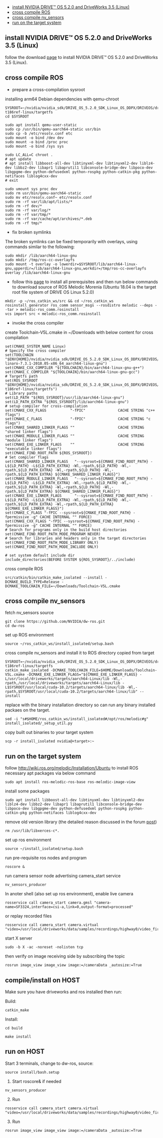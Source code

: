 * [install NVIDIA DRIVE™ OS 5.2.0 and DriveWorks 3.5 (Linux)](https://github.com/nvidia/dw-ros#install-nvidia-drive-os-520-and-driveworks-35-linux)
* [cross compile ROS](https://github.com/nvidia/dw-ros#cross-compile-ros)
* [cross compile nv_sensors](https://github.com/nvidia/dw-ros#cross-compile-nv_sensors)
* [run on the target system](https://github.com/nvidia/dw-ros#run-on-the-target-system)


## install NVIDIA DRIVE™ OS 5.2.0 and DriveWorks 3.5 (Linux)
follow the download [page](https://developer.nvidia.com/drive/downloads) to install NVIDIA DRIVE™ OS 5.2.0 and DriveWorks 3.5 (Linux). 

## cross compile ROS 
* prepare a cross-compilation sysroot

installing arm64 Debian dependencies with qemu-chroot

```
SYSROOT=~/nvidia/nvidia_sdk/DRIVE_OS_5.2.0_SDK_Linux_OS_DDPX/DRIVEOS/drive-t186ref-linux/targetfs
cd $SYSROOT

sudo apt install qemu-user-static
sudo cp /usr/bin/qemu-aarch64-static usr/bin
sudo cp -b /etc/resolv.conf etc
sudo mount -o bind /dev dev
sudo mount -o bind /proc proc
sudo mount -o bind /sys sys

sudo LC_ALL=C chroot .
# apt update
# apt install libboost-all-dev libtinyxml-dev libtinyxml2-dev liblz4-dev libbz2-dev libapr1 libaprutil1 libconsole-bridge-dev libpoco-dev libgpgme-dev python-defusedxml python-rospkg python-catkin-pkg python-netifaces liblog4cxx-dev
# exit

sudo umount sys proc dev 
sudo rm usr/bin/qemu-aarch64-static
sudo mv etc/resolv.conf~ etc/resolv.conf
sudo rm -rf var/lib/apt/lists/*
sudo rm -rf dev/*
sudo rm -rf var/log/*
sudo rm -rf var/tmp/*
sudo rm -rf var/cache/apt/archives/*.deb
sudo rm -rf tmp/*
```

* fix broken symlinks

The broken symlinks can be fixed temporarily with overlays, using commands similar to the following:
```
sudo mkdir /lib/aarch64-linux-gnu
sudo mkdir /tmp/ros-cc-overlayfs
sudo mount -t overlay -o lowerdir=$SYSROOT/lib/aarch64-linux-gnu,upperdir=/lib/aarch64-linux-gnu,workdir=/tmp/ros-cc-overlayfs overlay /lib/aarch64-linux-gnu
```

* follow this [page](http://wiki.ros.org/melodic/Installation/Source) to install all prerequisites and then run below commands to download source of ROS Melodic Morenia (Ubuntu 18.04 is the target root file system of DRIVE OS Linux 5.2.0)

```
mkdir -p ~/ros_catkin_ws/src && cd ~/ros_catkin_ws
rosinstall_generator ros_comm sensor_msgs --rosdistro melodic --deps --tar > melodic-ros_comm.rosinstall 
vcs import src < melodic-ros_comm.rosinstall
```

* invoke the cross compiler

create Toolchain-V5L.cmake in ~/Downloads with below content for cross compilation

```
set(CMAKE_SYSTEM_NAME Linux) 
# Specify the cross compiler 
set(TOOLCHAIN "$ENV{HOME}/nvidia/nvidia_sdk/DRIVE_OS_5.2.0_SDK_Linux_OS_DDPX/DRIVEOS/toolchains/gcc-linaro-7.3.1-2018.05-x86_64_aarch64-linux-gnu") 
set(CMAKE_CXX_COMPILER "${TOOLCHAIN}/bin/aarch64-linux-gnu-g++") 
set(CMAKE_C_COMPILER "${TOOLCHAIN}/bin/aarch64-linux-gnu-gcc") 
# Targetfs path 
set(ROS_SYSROOT "$ENV{HOME}/nvidia/nvidia_sdk/DRIVE_OS_5.2.0_SDK_Linux_OS_DDPX/DRIVEOS/drive-t186ref-linux/targetfs") 
# Library paths 
set(LD_PATH "${ROS_SYSROOT}/usr/lib/aarch64-linux-gnu") 
set(LD_PATH_EXTRA "${ROS_SYSROOT}/lib/aarch64-linux-gnu") 
# setup compiler for cross-compilation 
set(CMAKE_CXX_FLAGS           "-fPIC"               CACHE STRING "c++ flags") 
set(CMAKE_C_FLAGS             "-fPIC"               CACHE STRING "c flags") 
set(CMAKE_SHARED_LINKER_FLAGS ""                    CACHE STRING "shared linker flags") 
set(CMAKE_MODULE_LINKER_FLAGS ""                    CACHE STRING "module linker flags") 
set(CMAKE_EXE_LINKER_FLAGS    ""                    CACHE STRING "executable linker flags") 
set(CMAKE_FIND_ROOT_PATH ${ROS_SYSROOT}) 
# Set compiler flags 
set(CMAKE_SHARED_LINKER_FLAGS   "--sysroot=${CMAKE_FIND_ROOT_PATH} -L${LD_PATH} -L${LD_PATH_EXTRA} -Wl,-rpath,${LD_PATH} -Wl,-rpath,${LD_PATH_EXTRA} -Wl,-rpath,${LD_PATH} -Wl,-rpath,${LD_PATH_EXTRA} ${CMAKE_SHARED_LINKER_FLAGS}") 
set(CMAKE_MODULE_LINKER_FLAGS   "--sysroot=${CMAKE_FIND_ROOT_PATH} -L${LD_PATH} -L${LD_PATH_EXTRA} -Wl,-rpath,${LD_PATH} -Wl,-rpath,${LD_PATH_EXTRA} -Wl,-rpath,${LD_PATH} -Wl,-rpath,${LD_PATH_EXTRA} ${CMAKE_SHARED_LINKER_FLAGS}") 
set(CMAKE_EXE_LINKER_FLAGS      "--sysroot=${CMAKE_FIND_ROOT_PATH} -L${LD_PATH} -L${LD_PATH_EXTRA} -Wl,-rpath,${LD_PATH} -Wl,-rpath,${LD_PATH_EXTRA} -Wl,-rpath,${LD_PATH_EXTRA} ${CMAKE_EXE_LINKER_FLAGS}") 
set(CMAKE_C_FLAGS "-fPIC --sysroot=${CMAKE_FIND_ROOT_PATH} -fpermissive -g" CACHE INTERNAL "" FORCE) 
set(CMAKE_CXX_FLAGS "-fPIC --sysroot=${CMAKE_FIND_ROOT_PATH} -fpermissive -g" CACHE INTERNAL "" FORCE) 
# Search for programs only in the build host directories 
set(CMAKE_FIND_ROOT_PATH_MODE_PROGRAM NEVER) 
# Search for libraries and headers only in the target directories 
set(CMAKE_FIND_ROOT_PATH_MODE_LIBRARY ONLY) 
set(CMAKE_FIND_ROOT_PATH_MODE_INCLUDE ONLY) 

# set system default include dir
include_directories(BEFORE SYSTEM ${ROS_SYSROOT}/../include)
```
cross compile ROS

```
src/catkin/bin/catkin_make_isolated --install -DCMAKE_BUILD_TYPE=Release -DCMAKE_TOOLCHAIN_FILE=~/Downloads/Toolchain-V5L.cmake 

```
## cross compile nv_sensors
fetch nv_sensors source
```
git clone https://github.com/NVIDIA/dw-ros.git
cd dw-ros
```
set up ROS environment
```
source ~/ros_catkin_ws/install_isolated/setup.bash
```
cross compile nv_sensors and install it to ROS directory copied from target
```
SYSROOT=~/nvidia/nvidia_sdk/DRIVE_OS_5.2.0_SDK_Linux_OS_DDPX/DRIVEOS/drive-t186ref-linux/targetfs
catkin_make_isolated -DCMAKE_TOOLCHAIN_FILE=$HOME/Downloads/Toolchain-V5L.cmake -DCMAKE_EXE_LINKER_FLAGS="${CMAKE_EXE_LINKER_FLAGS} -L/usr/local/driveworks/targets/aarch64-Linux/lib -Wl,-rpath,/usr/local/driveworks/targets/aarch64-Linux/lib -L$SYSROOT/usr/local/cuda-10.2/targets/aarch64-linux/lib -Wl,-rpath,$SYSROOT/usr/local/cuda-10.2/targets/aarch64-linux/lib" --install
```
replace with the binary installation directory so can run any binary installed packaes on the target. 
```
sed -i "s#$HOME/ros_catkin_ws/install_isolated#/opt/ros/melodic#g" install_isolated/_setup_util.py
```
copy built out binaries to your target system
```
scp -r install_isolated nvidia@<target>:~
```
## run on the target system
follow http://wiki.ros.org/melodic/Installation/Ubuntu to install ROS necessary apt packages via below command
```
sudo apt install ros-melodic-ros-base ros-melodic-image-view
```
install some packages
```
sudo apt install libboost-all-dev libtinyxml-dev libtinyxml2-dev liblz4-dev libbz2-dev libapr1 libaprutil1 libconsole-bridge-dev libpoco-dev libgpgme-dev python-defusedxml python-rospkg python-catkin-pkg python-netifaces liblog4cxx-dev
```
remove old version library (the detailed reason discussed in the forum [post](https://forums.developer.nvidia.com/t/libgdal-so-has-undefined-symbol/110239/5))
```
rm /usr/lib/libxerces-c*.

```
set up ros environment
```
source ~/install_isolated/setup.bash
```
run pre-requisite ros nodes and program 
```
roscore &
```
run camera sensor node advertising camera_start service
```
nv_sensors_producer
```
In anoter shell (also set up ros environment), enable live camera
```
rosservice call camera_start camera.gmsl "camera-name=SF3324,interface=csi-a,link=0,output-format=processed"
```
or replay recorded files
```
rosservice call camera_start camera.virtual "video=/usr/local/driveworks/data/samples/recordings/highway0/video_first.h264"
```
start X server
```
sudo -b X -ac -noreset -nolisten tcp
```
then verify on image receiving side by subscribing the topic
```
rosrun image_view image_view image:=/cameraData _autosize:=True
```

## compile/install on HOST 
Make sure you have driveworks and ros installed then run:

Build:

```
catkin_make
```

Install:
```
cd build
```
```
make install
```

## run on HOST 

Start 3 terminals, change to dw-ros, source:

```
source install/bash.setup
```

1. Start roscore& if needed
```
nv_sensors_producer
```

2. Run
```
rosservice call camera_start camera.virtual "video=/usr/local/driveworks/data/samples/recordings/highway0/video_first.h264"
```

3. Run
```
rosrun image_view image_view image:=/cameraData _autosize:=True
```